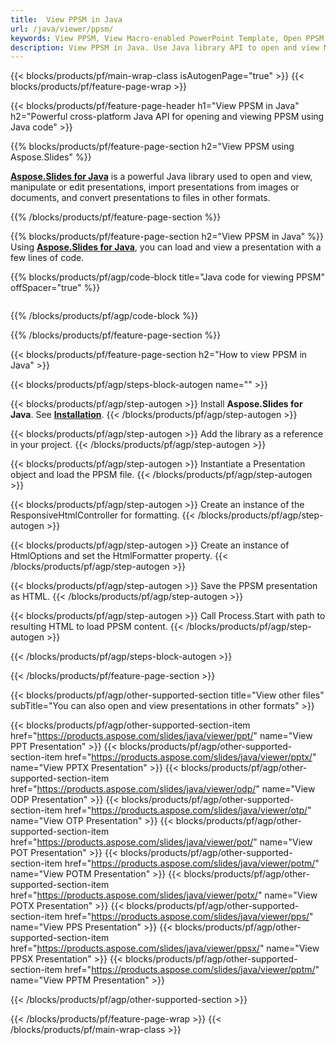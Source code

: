 ```yaml
---
title:  View PPSM in Java
url: /java/viewer/ppsm/
keywords: View PPSM, View Macro-enabled PowerPoint Template, Open PPSM, PPSM Viewer, PPSM, PowerPoint, Java API, Java Library
description: View PPSM in Java. Use Java library API to open and view Macro-enabled PowerPoint Template
---
```


{{< blocks/products/pf/main-wrap-class isAutogenPage="true" >}}
{{< blocks/products/pf/feature-page-wrap >}}

{{< blocks/products/pf/feature-page-header h1="View PPSM in Java" h2="Powerful cross-platform Java API for opening and viewing PPSM using Java code" >}}

{{% blocks/products/pf/feature-page-section h2="View PPSM using Aspose.Slides" %}}

[**Aspose.Slides for Java**](https://products.aspose.com/slides/java/) is a powerful Java library used to open and view, manipulate or edit presentations, import presentations from images or documents, and convert presentations to files in other formats.

{{% /blocks/products/pf/feature-page-section %}}




{{% blocks/products/pf/feature-page-section  h2="View PPSM in Java" %}}
Using [**Aspose.Slides for Java**](https://products.aspose.com/slides/java/), you can load and view a presentation with a few lines of code.

{{% blocks/products/pf/agp/code-block title="Java code for viewing PPSM" offSpacer="true" %}}
```java

```
{{% /blocks/products/pf/agp/code-block %}}

{{% /blocks/products/pf/feature-page-section %}}




{{< blocks/products/pf/feature-page-section  h2="How to view PPSM in Java" >}}


{{< blocks/products/pf/agp/steps-block-autogen name="" >}}


{{< blocks/products/pf/agp/step-autogen >}}
Install **Aspose.Slides for Java**. See [**Installation**](https://docs.aspose.com/slides/java/installation/).
{{< /blocks/products/pf/agp/step-autogen >}}

{{< blocks/products/pf/agp/step-autogen >}}
Add the library as a reference in your project.
{{< /blocks/products/pf/agp/step-autogen >}}

{{< blocks/products/pf/agp/step-autogen >}}
Instantiate a Presentation object and load the PPSM file.
{{< /blocks/products/pf/agp/step-autogen >}}

{{< blocks/products/pf/agp/step-autogen >}}
Create an instance of the ResponsiveHtmlController for formatting.
{{< /blocks/products/pf/agp/step-autogen >}}

{{< blocks/products/pf/agp/step-autogen >}}
Create an instance of HtmlOptions and set the HtmlFormatter property.
{{< /blocks/products/pf/agp/step-autogen >}}

{{< blocks/products/pf/agp/step-autogen >}}
Save the PPSM presentation as HTML.
{{< /blocks/products/pf/agp/step-autogen >}}

{{< blocks/products/pf/agp/step-autogen >}}
Call Process.Start with path to resulting HTML to load PPSM content.
{{< /blocks/products/pf/agp/step-autogen >}}


{{< /blocks/products/pf/agp/steps-block-autogen >}}


{{< /blocks/products/pf/feature-page-section >}}





{{< blocks/products/pf/agp/other-supported-section title="View other files" subTitle="You can also open and view presentations in other formats" >}}


{{< blocks/products/pf/agp/other-supported-section-item href="https://products.aspose.com/slides/java/viewer/ppt/" name="View PPT Presentation" >}}
{{< blocks/products/pf/agp/other-supported-section-item href="https://products.aspose.com/slides/java/viewer/pptx/" name="View PPTX Presentation" >}}
{{< blocks/products/pf/agp/other-supported-section-item href="https://products.aspose.com/slides/java/viewer/odp/" name="View ODP Presentation" >}}
{{< blocks/products/pf/agp/other-supported-section-item href="https://products.aspose.com/slides/java/viewer/otp/" name="View OTP Presentation" >}}
{{< blocks/products/pf/agp/other-supported-section-item href="https://products.aspose.com/slides/java/viewer/pot/" name="View POT Presentation" >}}
{{< blocks/products/pf/agp/other-supported-section-item href="https://products.aspose.com/slides/java/viewer/potm/" name="View POTM Presentation" >}}
{{< blocks/products/pf/agp/other-supported-section-item href="https://products.aspose.com/slides/java/viewer/potx/" name="View POTX Presentation" >}}
{{< blocks/products/pf/agp/other-supported-section-item href="https://products.aspose.com/slides/java/viewer/pps/" name="View PPS Presentation" >}}
{{< blocks/products/pf/agp/other-supported-section-item href="https://products.aspose.com/slides/java/viewer/ppsx/" name="View PPSX Presentation" >}}
{{< blocks/products/pf/agp/other-supported-section-item href="https://products.aspose.com/slides/java/viewer/pptm/" name="View PPTM Presentation" >}}

{{< /blocks/products/pf/agp/other-supported-section >}}

{{< /blocks/products/pf/feature-page-wrap >}}
{{< /blocks/products/pf/main-wrap-class >}}